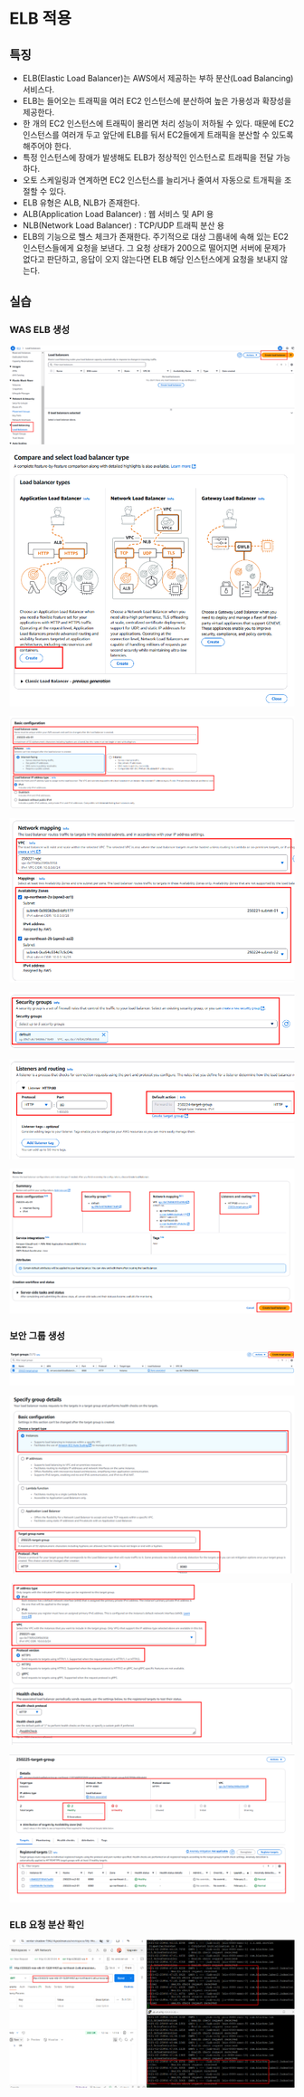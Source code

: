 # ELB 적용

## 특징

- ELB(Elastic Load Balancer)는 AWS에서 제공하는 부하 분산(Load Balancing) 서비스다.
- ELB는 들어오는 트래픽을 여러 EC2 인스턴스에 분산하여 높은 가용성과 확장성을 제공한다.
- 한 개의 EC2 인스턴스에 트래픽이 몰리면 처리 성능이 저하될 수 있다. 때문에 EC2 인스턴스를 여러개 두고 앞단에 ELB를 둬서 EC2들에게 트래픽을 분산할 수 있도록 해주어야 한다.
- 특정 인스턴스에 장애가 발생해도 ELB가 정상적인 인스턴스로 트래픽을 전달 가능하다.
- 오토 스케일링과 연계하면 EC2 인스턴스를 늘리거나 줄여서 자동으로 트개픽을 조절할 수 있다.
- ELB 유형은 ALB, NLB가 존재한다.
- ALB(Application Load Balancer) : 웹 서비스 및 API 용
- NLB(Network Load Balancer) : TCP/UDP 트래픽 분산 용
- ELB의 기능으로 헬스 체크가 존재한다. 주기적으로 대상 그룹내에 속해 있는 EC2 인스턴스들에게 요청을 보낸다. 그 요청 상태가 200으로 떨어지면 서버에 문제가 없다고 판단하고, 응답이 오지 않는다면 ELB 해당 인스턴스에게 요청을 보내지 않는다.

## 실습

### WAS ELB 생성

![alt text](20250224_181331.png)

![alt text](20250224_181455.png)

![alt text](20250225_131321.png)

![alt text](20250225_131406.png)

![alt text](20250225_131448.png)

![alt text](20250225_131534.png)

![alt text](20250225_131857.png)

### 보안 그룹 생성

![alt text](20250225_154854.png)

![alt text](20250225_155213.png)

![alt text](20250225_155302.png)

![alt text](20250225_154948.png)

### ELB 요청 분산 확인

![alt text](20250225_154750.png)